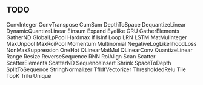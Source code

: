 ## TODO

ConvInteger
ConvTranspose
CumSum
DepthToSpace
DequantizeLinear
DynamicQuantizeLinear
Einsum
Expand
Eyelike
GRU
GatherElements
GatherND
GlobalLpPool
Hardmax
If
IsInf
Loop
LRN
LSTM
MatMulInteger
MaxUnpool
MaxRoiPool
Momentum
Multinomial
NegativeLogLikelihoodLoss
NonMaxSuppression
OneHot
QLinearMatMul
QLinearConv
QuantizeLinear
Range
Resize
ReverseSequence
RNN
RoiAlign
Scan
Scatter
ScatterElements
ScatterND
SequenceInsert
Shrink
SpaceToDepth
SplitToSequence
StringNormalizer
TfIdfVectorizer
ThresholdedRelu
Tile
TopK
Trilu
Unique
